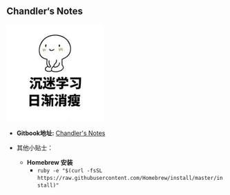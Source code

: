 Chandler‘s Notes
---
![沉迷学习](Others/background1.jpg)
- **Gitbook地址:** [Chandler's Notes](https://legacy.gitbook.com/@chandlercjy)

- 其他小贴士：
    - **Homebrew 安装**
        - `ruby -e "$(curl -fsSL https://raw.githubusercontent.com/Homebrew/install/master/install)"`
